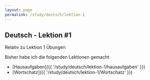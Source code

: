```yaml
---
layout: page
permalink: /study/deutsch/lektion-1
---
```


## Deutsch - Lektion #1

Relativ zu Lektion 1 Übungen

Bisher habe ich die folgenden Lektionen gemacht

* [Hausaufgaben]({{ '/study/deutsch/lektion-1/hausaufgaben' }})
* [Wortschatz]({{ '/study/deutsch/lektion-1/Wortschatz' }})
